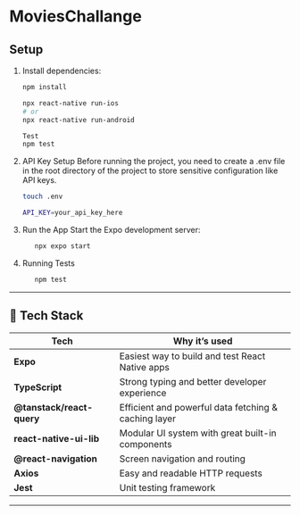 # MoviesChallange

## Setup

1. Install dependencies:

   ```bash
   npm install

   npx react-native run-ios
   # or
   npx react-native run-android

   Test
   npm test
   ```
   
2. API Key Setup
   Before running the project, you need to create a .env file in the root directory of the project to store sensitive configuration like API keys.

   ```bash
   touch .env

   API_KEY=your_api_key_here
   ```

3. Run the App
   Start the Expo development server:

   ```bash
      npx expo start
   ```

4. Running Tests
   ```bash
      npm test
   ```
---

## 🚀 Tech Stack

| Tech                     | Why it’s used                                         |
|--------------------------|--------------------------------------------------------|
| **Expo**                | Easiest way to build and test React Native apps       |
| **TypeScript**          | Strong typing and better developer experience         |
| **@tanstack/react-query** | Efficient and powerful data fetching & caching layer |
| **react-native-ui-lib** | Modular UI system with great built-in components      |
| **@react-navigation**   | Screen navigation and routing                         |
| **Axios**               | Easy and readable HTTP requests                       |
| **Jest**                | Unit testing framework                                |

---